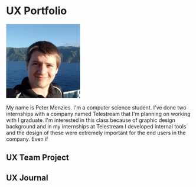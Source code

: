 # UX Portfolio

<img src="assets/16114624_649188098594244_1056853292021369709_n.jpg" width="200" />

My name is Peter Menzies. I'm a computer science student. I've done two internships with a company named Telestream that I'm planning on working with I graduate. I'm interested in this class because of graphic design background and in my internships at Telestream I developed internal tools and the design of these were extremely important for the end users in the company. Even if 

## UX Team Project


## UX Journal


